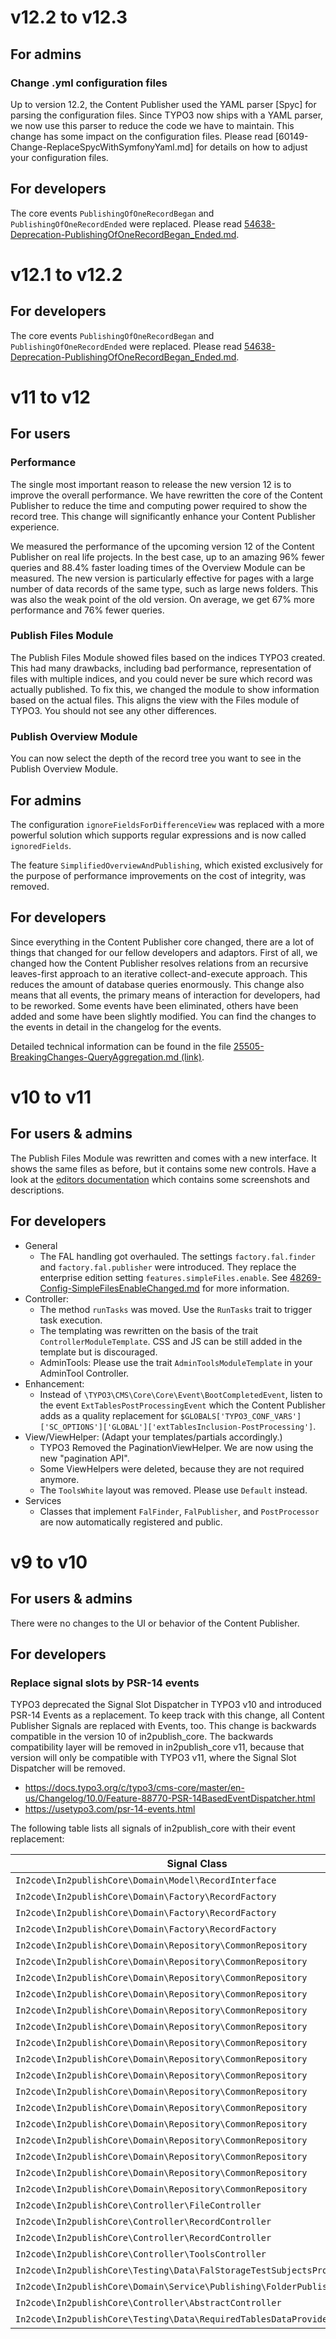 # v12.2 to v12.3

## For admins

### Change .yml configuration files
Up to version 12.2, the Content Publisher used the YAML parser [Spyc] for parsing the configuration files. Since TYPO3
now ships with a YAML parser, we now use this parser to reduce the code we have to maintain.
This change has some impact on the configuration files.
Please read [60149-Change-ReplaceSpycWithSymfonyYaml.md] for details on how to adjust your configuration files.


## For developers

The core events `PublishingOfOneRecordBegan` and `PublishingOfOneRecordEnded` were replaced. Please
read [54638-Deprecation-PublishingOfOneRecordBegan_Ended.md](Documentation/Developers/Changelog/54638-Deprecation-PublishingOfOneRecordBegan_Ended.md).

# v12.1 to v12.2

## For developers

The core events `PublishingOfOneRecordBegan` and `PublishingOfOneRecordEnded` were replaced. Please
read [54638-Deprecation-PublishingOfOneRecordBegan_Ended.md](Documentation/Developers/Changelog/54638-Deprecation-PublishingOfOneRecordBegan_Ended.md).

# v11 to v12

## For users

### Performance

The single most important reason to release the new version 12 is to improve the overall performance. We have rewritten
the core of the Content Publisher to reduce the time and computing power required to show the record tree. This change
will significantly enhance your Content Publisher experience.

We measured the performance of the upcoming version 12 of the Content Publisher on real life projects. In the best case,
up to an amazing 96% fewer queries and 88.4% faster loading times of the Overview Module can be measured. The new
version is particularly effective for pages with a large number of data records of the same type, such as large news
folders. This was also the weak point of the old version. On average, we get 67% more performance and 76% fewer queries.

### Publish Files Module

The Publish Files Module showed files based on the indices TYPO3 created. This had many drawbacks, including bad
performance, representation of files with multiple indices, and you could never be sure which record was actually
published. To fix this, we changed the module to show information based on the actual files. This aligns the view with
the Files module of TYPO3. You should not see any other differences.

### Publish Overview Module

You can now select the depth of the record tree you want to see in the Publish Overview Module.

## For admins

The configuration `ignoreFieldsForDifferenceView` was replaced with a more powerful solution which supports regular
expressions and is now called `ignoredFields`.

The feature `SimplifiedOverviewAndPublishing`, which existed exclusively for the purpose of performance improvements on
the cost of integrity, was removed.

## For developers

Since everything in the Content Publisher core changed, there are a lot of things that changed for our fellow developers
and adaptors. First of all, we changed how the Content Publisher resolves relations from an recursive leaves-first
approach to an iterative collect-and-execute approach. This reduces the amount of database queries enormously. This
change also means that all events, the primary means of interaction for developers, had to be reworked. Some events have
been eliminated, others have been added and some have been slightly modified. You can find the changes to the events in
detail in the changelog for the events.

Detailed technical information can be found in the
file [25505-BreakingChanges-QueryAggregation.md (link)](Documentation/Developers/Changelog/25505-BreakingChanges-QueryAggregation.md).

# v10 to v11

## For users & admins

The Publish Files Module was rewritten and comes with a new interface. It shows the same files as before, but it
contains some new controls. Have a look at the [editors documentation](Documentation/Editors/PublishFilesModule.md)
which contains some screenshots and descriptions.

## For developers

* General
    * The FAL handling got overhauled. The settings `factory.fal.finder` and `factory.fal.publisher` were introduced.
      They
      replace the enterprise edition setting `features.simpleFiles.enable`.
      See [48269-Config-SimpleFilesEnableChanged.md](https://github.com/in2code-de/in2publish/blob/9636a805c28c3c0e1db55c57e2691318061a7300/Documentation/Changelog/48269-Config-SimpleFilesEnableChanged.md)
      for more information.
* Controller:
    * The method `runTasks` was moved. Use the `RunTasks` trait to trigger task execution.
    * The templating was rewritten on the basis of the trait `ControllerModuleTemplate`. CSS and JS can be still added
      in the template but is discouraged.
    * AdminTools: Please use the trait `AdminToolsModuleTemplate` in your AdminTool Controller.
* Enhancement:
    * Instead of `\TYPO3\CMS\Core\Core\Event\BootCompletedEvent`, listen to the event `ExtTablesPostProcessingEvent`
      which
      the Content Publisher adds as a quality replacement
      for `$GLOBALS['TYPO3_CONF_VARS']['SC_OPTIONS']['GLOBAL']['extTablesInclusion-PostProcessing']`.
* View/ViewHelper: (Adapt your templates/partials accordingly.)
    * TYPO3 Removed the PaginationViewHelper. We are now using the new "pagination API".
    * Some ViewHelpers were deleted, because they are not required anymore.
    * The `ToolsWhite` layout was removed. Please use `Default` instead.
* Services
    * Classes that implement `FalFinder`, `FalPublisher`, and `PostProcessor` are now automatically registered and
      public.

# v9 to v10

## For users & admins

There were no changes to the UI or behavior of the Content Publisher.

## For developers

### Replace signal slots by PSR-14 events

TYPO3 deprecated the Signal Slot Dispatcher in TYPO3 v10 and introduced PSR-14 Events as a replacement. To keep track
with this change, all Content Publisher Signals are replaced with Events, too. This change is backwards compatible in
the version 10 of in2publish_core. The backwards compatibility layer will be removed in in2publish_core v11, because
that version will only be compatible with TYPO3 v11, where the Signal Slot Dispatcher will be removed.

* https://docs.typo3.org/c/typo3/cms-core/master/en-us/Changelog/10.0/Feature-88770-PSR-14BasedEventDispatcher.html
* https://usetypo3.com/psr-14-events.html

The following table lists all signals of in2publish_core with their event replacement:

| Signal Class                                                              | Signal Name                                            | Event                                                                                                                                               |
|---------------------------------------------------------------------------|--------------------------------------------------------|-----------------------------------------------------------------------------------------------------------------------------------------------------|
| `In2code\In2publishCore\Domain\Model\RecordInterface`                     | isPublishable                                          | [VoteIfRecordIsPublishable](../Events/VoteIfRecordIsPublishable.md)                                                                                 |
| `In2code\In2publishCore\Domain\Factory\RecordFactory`                     | instanceCreated (RecordFactory)                        | [RecordInstanceWasInstantiated](../Events/RecordInstanceWasInstantiated.md)                                                                         |
| `In2code\In2publishCore\Domain\Factory\RecordFactory`                     | rootRecordFinished                                     | [RootRecordCreationWasFinished](../Events/RootRecordCreationWasFinished.md)                                                                         |
| `In2code\In2publishCore\Domain\Factory\RecordFactory`                     | addAdditionalRelatedRecords                            | [AllRelatedRecordsWereAddedToOneRecord](../Events/AllRelatedRecordsWereAddedToOneRecord.md)                                                         |
| `In2code\In2publishCore\Domain\Repository\CommonRepository`               | afterRecordEnrichment (deprecated!)                    | [RecordWasEnriched](../Events/RecordWasEnriched.md)                                                                                                 |
| `In2code\In2publishCore\Domain\Repository\CommonRepository`               | relationResolverRTE                                    | [RelatedRecordsByRteWereFetched](../Events/RelatedRecordsByRteWereFetched.md)                                                                       |
| `In2code\In2publishCore\Domain\Repository\CommonRepository`               | publishRecordRecursiveBegin                            | [RecursiveRecordPublishingBegan](../Events/RecursiveRecordPublishingBegan.md)                                                                       |
| `In2code\In2publishCore\Domain\Repository\CommonRepository`               | publishRecordRecursiveEnd                              | [RecursiveRecordPublishingEnded](../Events/RecursiveRecordPublishingEnded.md)                                                                       |
| `In2code\In2publishCore\Domain\Repository\CommonRepository`               | publishRecordRecursiveBeforePublishing                 | [PublishingOfOneRecordBegan](../Events/PublishingOfOneRecordBegan.md)                                                                               |
| `In2code\In2publishCore\Domain\Repository\CommonRepository`               | publishRecordRecursiveAfterPublishing                  | [PublishingOfOneRecordEnded](../Events/PublishingOfOneRecordEnded.md)                                                                               |
| `In2code\In2publishCore\Domain\Repository\CommonRepository`               | shouldSkipRecord                                       | [VoteIfRecordShouldBeSkipped](../Events/VoteIfRecordShouldBeSkipped.md)                                                                             |
| `In2code\In2publishCore\Domain\Repository\CommonRepository`               | shouldIgnoreRecord                                     | [VoteIfRecordShouldBeIgnored](../Events/VoteIfRecordShouldBeIgnored.md)                                                                             |
| `In2code\In2publishCore\Domain\Repository\CommonRepository`               | shouldSkipEnrichingPageRecord                          | [VoteIfPageRecordEnrichingShouldBeSkipped](../Events/VoteIfPageRecordEnrichingShouldBeSkipped.md)                                                   |
| `In2code\In2publishCore\Domain\Repository\CommonRepository`               | shouldSkipFindByIdentifier                             | [VoteIfFindingByIdentifierShouldBeSkipped](../Events/VoteIfFindingByIdentifierShouldBeSkipped.md)                                                   |
| `In2code\In2publishCore\Domain\Repository\CommonRepository`               | shouldSkipFindByProperty                               | [VoteIfFindingByPropertyShouldBeSkipped](../Events/VoteIfFindingByPropertyShouldBeSkipped.md)                                                       |
| `In2code\In2publishCore\Domain\Repository\CommonRepository`               | shouldSkipSearchingForRelatedRecordByTable             | [VoteIfSearchingForRelatedRecordsByTableShouldBeSkipped](../Events/VoteIfSearchingForRelatedRecordsByTableShouldBeSkipped.md)                       |
| `In2code\In2publishCore\Domain\Repository\CommonRepository`               | shouldSkipSearchingForRelatedRecords                   | [VoteIfSearchingForRelatedRecordsShouldBeSkipped](../Events/VoteIfSearchingForRelatedRecordsShouldBeSkipped.md)                                     |
| `In2code\In2publishCore\Domain\Repository\CommonRepository`               | shouldSkipSearchingForRelatedRecordsByFlexForm         | [VoteIfSearchingForRelatedRecordsByFlexFormShouldBeSkipped](../Events/VoteIfSearchingForRelatedRecordsByFlexFormShouldBeSkipped.md)                 |
| `In2code\In2publishCore\Domain\Repository\CommonRepository`               | shouldSkipSearchingForRelatedRecordsByFlexFormProperty | [VoteIfSearchingForRelatedRecordsByFlexFormPropertyShouldBeSkipped](../Events/VoteIfSearchingForRelatedRecordsByFlexFormPropertyShouldBeSkipped.md) |
| `In2code\In2publishCore\Domain\Repository\CommonRepository`               | shouldSkipSearchingForRelatedRecordsByProperty         | [VoteIfSearchingForRelatedRecordsByPropertyShouldBeSkipped](../Events/VoteIfSearchingForRelatedRecordsByPropertyShouldBeSkipped.md)                 |
| `In2code\In2publishCore\Controller\FileController`                        | folderInstanceCreated                                  | [FolderInstanceWasCreated](../Events/FolderInstanceWasCreated.md)                                                                                   |
| `In2code\In2publishCore\Controller\RecordController`                      | beforeDetailViewRender                                 | [RecordWasCreatedForDetailAction](../Events/RecordWasCreatedForDetailAction.md)                                                                     |
| `In2code\In2publishCore\Controller\RecordController`                      | beforePublishing                                       | [RecordWasSelectedForPublishing](../Events/RecordWasSelectedForPublishing.md)                                                                       |
| `In2code\In2publishCore\Controller\ToolsController`                       | collectSupportPlaces                                   | [CreatedDefaultHelpLabels](../Events/CreatedDefaultHelpLabels.md)                                                                                   |
| `In2code\In2publishCore\Testing\Data\FalStorageTestSubjectsProvider`      | filterStorages                                         | [StoragesForTestingWereFetched](../Events/StoragesForTestingWereFetched.md)                                                                         |
| `In2code\In2publishCore\Domain\Service\Publishing\FolderPublisherService` | afterPublishingFolder                                  | [FolderWasPublished](../Events/FolderWasPublished.md)                                                                                               |
| `In2code\In2publishCore\Controller\AbstractController`                    | checkUserAllowedToPublish                              | [VoteIfUserIsAllowedToPublish](../Events/VoteIfUserIsAllowedToPublish.md)                                                                           |
| `In2code\In2publishCore\Testing\Data\RequiredTablesDataProvider`          | overruleTables                                         | [RequiredTablesWereIdentified](../Events/RequiredTablesWereIdentified.md)                                                                           |
